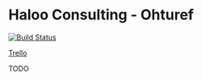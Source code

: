 # Haloo Consulting - Ohturef

[![Build Status](https://travis-ci.org/mattikan/haloo-consulting.svg?branch=master)](https://travis-ci.org/mattikan/haloo-consulting)

[Trello](https://trello.com/b/UBrankbK/haloo-consulting-ohtu-kanban)

TODO
